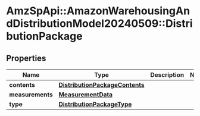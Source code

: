 # AmzSpApi::AmazonWarehousingAndDistributionModel20240509::DistributionPackage

## Properties
Name | Type | Description | Notes
------------ | ------------- | ------------- | -------------
**contents** | [**DistributionPackageContents**](DistributionPackageContents.md) |  | 
**measurements** | [**MeasurementData**](MeasurementData.md) |  | 
**type** | [**DistributionPackageType**](DistributionPackageType.md) |  | 

